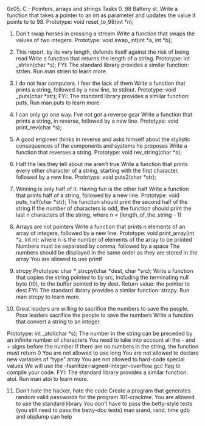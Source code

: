 0x05. C - Pointers, arrays and strings Tasks
0. 98 Battery st.
Write a function that takes a pointer to an int as parameter and updates the value it points to to 98.
Prototype: void reset_to_98(int *n);

1. Don't swap horses in crossing a stream
Write a function that swaps the values of two integers.
Prototype: void swap_int(int *a, int *b);

2. This report, by its very length, defends itself against the risk of being read
Write a function that returns the length of a string.
Prototype: int _strlen(char *s);
FYI: The standard library provides a similar function: strlen. Run man strlen to learn more.

3. I do not fear computers. I fear the lack of them
Write a function that prints a string, followed by a new line, to stdout.
Prototype: void _puts(char *str);
FYI: The standard library provides a similar function: puts. Run man puts to learn more.

4. I can only go one way. I've not got a reverse gear
Write a function that prints a string, in reverse, followed by a new line.
Prototype: void print_rev(char *s);

5. A good engineer thinks in reverse and asks himself about the stylistic consequences of the components and systems he proposes
Write a function that reverses a string.
Prototype: void rev_string(char *s);

6. Half the lies they tell about me aren't true
Write a function that prints every other character of a string, starting with the first character, followed by a new line.
Prototype: void puts2(char *str);

7. Winning is only half of it. Having fun is the other half
Write a function that prints half of a string, followed by a new line.
Prototype: void puts_half(char *str);
The function should print the second half of the string
If the number of characters is odd, the function should print the last n characters of the string, where n = (length_of_the_string - 1) 

8. Arrays are not pointers
Write a function that prints n elements of an array of integers, followed by a new line.
Prototype: void print_array(int *a, int n);
where n is the number of elements of the array to be printed
Numbers must be separated by comma, followed by a space
The numbers should be displayed in the same order as they are stored in the array
You are allowed to use printf

9. strcpy
Prototype: char *_strcpy(char *dest, char *src);
Write a function that copies the string pointed to by src, including the terminating null byte (\0), to the buffer pointed to by dest.
Return value: the pointer to dest
FYI: The standard library provides a similar function: strcpy. Run man strcpy to learn more.

10. Great leaders are willing to sacrifice the numbers to save the people. Poor leaders sacrifice the people to save the numbers
Write a function that convert a string to an integer.



Prototype: int _atoi(char *s);
The number in the string can be preceded by an infinite number of characters
You need to take into account all the - and + signs before the number
If there are no numbers in the string, the function must return 0
You are not allowed to use long
You are not allowed to declare new variables of “type” array
You are not allowed to hard-code special values
We will use the -fsanitize=signed-integer-overflow gcc flag to compile your code.
FYI: The standard library provides a similar function: atoi. Run man atoi to learn more.

11. Don't hate the hacker, hate the code
Create a program that generates random valid passwords for the program 101-crackme.
You are allowed to use the standard library
You don’t have to pass the betty-style tests (you still need to pass the betty-doc tests)
man srand, rand, time
gdb and objdump can help


